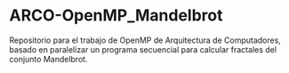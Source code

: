 # ARCO-OpenMP_Mandelbrot
Repositorio para el trabajo de OpenMP de Arquitectura de Computadores, basado en paralelizar un programa secuencial para calcular fractales del conjunto Mandelbrot.
